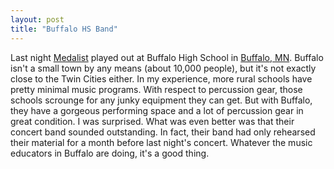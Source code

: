 ```yaml
---
layout: post
title: "Buffalo HS Band"
---
```


<p>Last night <a href="http://medalistband.com" target="_blank">Medalist</a> played out at Buffalo High School in <a href="http://maps.google.com/maps?f=q&amp;hl=en&amp;geocode=&amp;time=&amp;date=&amp;ttype=&amp;q=buffalo,+mn&amp;ie=UTF8&amp;z=13&amp;iwloc=addr&amp;om=1" target="_blank">Buffalo, MN</a>.  Buffalo isn't a small town by any means (about 10,000 people), but it's not exactly close to the Twin Cities either.  In my experience, more rural schools have pretty minimal music programs.  With respect to percussion gear, those schools scrounge for any junky equipment they can get.  But with Buffalo, they have a gorgeous performing space and a lot of percussion gear in great condition.  I was surprised.  What was even better was that their concert band sounded outstanding.  In fact, their band had only rehearsed their material for a month before last night's concert.  Whatever the music educators in Buffalo are doing, it's a good thing.  </p>  
